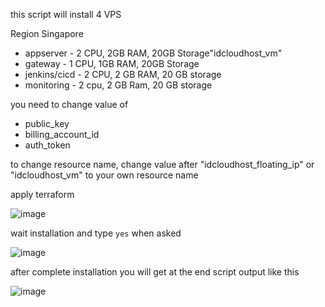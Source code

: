 this script will install 4 VPS 

Region Singapore 

- appserver - 2 CPU, 2GB RAM, 20GB Storage"idcloudhost_vm"
- gateway - 1 CPU, 1GB RAM, 20GB Storage
- jenkins/cicd - 2 CPU, 2 GB RAM, 20 GB storage
- monitoring - 2 cpu, 2 GB Ram, 20 GB storage

you need to change value of 
- public_key
- billing_account_id
- auth_token

to change resource name, change value after "idcloudhost_floating_ip" or "idcloudhost_vm" to your own resource name



apply terraform

![image](https://user-images.githubusercontent.com/56806850/219338034-01e6bfeb-add6-4a9d-92a7-047048ebb662.png)

wait installation and type `yes` when asked

![image](https://user-images.githubusercontent.com/56806850/219338197-cb276ca8-80bf-4931-b5c0-5d0822396a13.png)

after complete installation you will get at the end script output like this 

![image](https://user-images.githubusercontent.com/56806850/219338314-820eb9ae-675f-43ba-b1d9-e9761b54bb3e.png)

